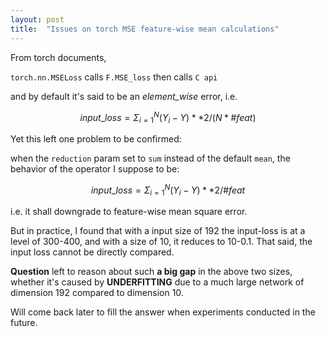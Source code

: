 ```yaml
---
layout: post
title:  "Issues on torch MSE feature-wise mean calculations"
---
```


From torch documents, 

`torch.nn.MSELoss` calls `F.MSE_loss` then calls `C api`

and by default it's said to be an *element_wise* error, i.e. 

$$ input\_loss = \Sigma_{i=1} ^{N} (Y_i - Y)**2 / (N * \#feat) $$



Yet this left one problem to be confirmed:

when the `reduction` param set to `sum` instead of the default `mean`, the behavior of the operator I suppose to be:

$$ input\_loss = \Sigma_{i=1} ^{N} (Y_i - Y)**2 / \#feat $$

i.e. it shall downgrade to feature-wise mean square error.

But in practice, I found that with a input size of 192 the input-loss is at a level of 300-400, and with a size of 10, it reduces to 10-0.1. That said, the input loss cannot be directly compared.



**Question** left to reason about such **a big gap** in the above two sizes, whether it's caused by **UNDERFITTING** due to a much large network of dimension 192 compared to dimension 10.



Will come back later to fill the answer when experiments conducted in the future.

